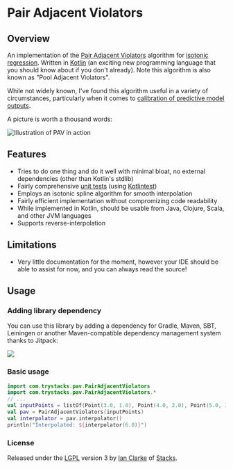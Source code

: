 # Pair Adjacent Violators

## Overview

An implementation of the [Pair Adjacent Violators](http://gifi.stat.ucla.edu/janspubs/2009/reports/deleeuw_hornik_mair_R_09.pdf) algorithm for [isotonic regression](https://en.wikipedia.org/wiki/Isotonic_regression).  Written in [Kotlin](http://kotlinlang.org/) (an exciting new programming language that you should know about if you don't already).  Note this algorithm is also known as "Pool Adjacent Violators".

While not widely known, I've found this algorithm useful in a variety of circumstances, particularly when it comes to [calibration of predictive model outputs](http://scikit-learn.org/stable/modules/calibration.html).

A picture is worth a thousand words:

![Illustration of PAV in action](https://trystacks.github.io/pairAdjacentViolators/pav-example.png) 

## Features

* Tries to do one thing and do it well with minimal bloat, no external dependencies (other than Kotlin's stdlib)
* Fairly comprehensive [unit tests](https://github.com/trystacks/pairAdjacentViolators/tree/master/src/test/kotlin/com/trystacks/pav) (using [Kotlintest](https://github.com/kotlintest/kotlintest))
* Employs an isotonic spline algorithm for smooth interpolation
* Fairly efficient implementation without compromizing code readability
* While implemented in Kotlin, should be usable from Java, Clojure, Scala, and other JVM languages
* Supports reverse-interpolation

## Limitations

* Very little documentation for the moment, however your IDE should be able to assist for now, and you can always read the source!

## Usage

### Adding library dependency

You can use this library by adding a dependency for Gradle, Maven, SBT, Leiningen or another Maven-compatible dependency management system thanks to Jitpack:

[![](https://jitpack.io/v/trystacks/pairAdjacentViolators.svg)](https://jitpack.io/#trystacks/pairAdjacentViolators)

### Basic usage

```kotlin
import com.trystacks.pav.PairAdjacentViolators
import com.trystacks.pav.PairAdjacentViolators.*
// ...
val inputPoints = listOf(Point(3.0, 1.0), Point(4.0, 2.0), Point(5.0, 3.0), Point(8.0, 4.0))
val pav = PairAdjacentViolators(inputPoints)
val interpolator = pav.interpolator()
println("Interpolated: ${interpolator(6.0)}")
```
### License
Released under the [LGPL](https://en.wikipedia.org/wiki/GNU_Lesser_General_Public_License) version 3 by [Ian Clarke](http://blog.locut.us/) of [Stacks](http://trystacks.com/).
